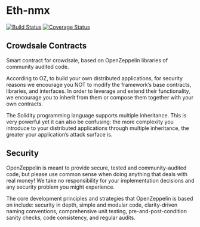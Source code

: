 # Eth-nmx
[![Build Status](https://img.shields.io/travis/miktamsol/eth-nmx.svg?branch=master&style=flat-square)](https://travis-ci.org/miktamsol/eth-nmx)
[![Coverage Status](https://img.shields.io/coveralls/github/miktamsol/eth-nmx/master.svg?style=flat-square)](https://coveralls.io/github/miktamsol/eth-nmx?branch=master)

## Crowdsale Contracts
Smart contract for crowdsale, based on OpenZeppelin libraries of community audited code. 

According to OZ, to build your own distributed applications, for security reasons we encourage you NOT to modify the framework’s base contracts, libraries, and interfaces. In order to leverage and extend their functionality, we encourage you to inherit from them or compose them together with your own contracts.

The Solidity programming language supports multiple inheritance. This is very powerful yet it can also be confusing: the more complexity you introduce to your distributed applications through multiple inheritance, the greater your application’s attack surface is.

## Security
OpenZeppelin is meant to provide secure, tested and community-audited code, but please use common sense when doing anything that deals with real money! We take no responsibility for your implementation decisions and any security problem you might experience.

The core development principles and strategies that OpenZeppelin is based on include: security in depth, simple and modular code, clarity-driven naming conventions, comprehensive unit testing, pre-and-post-condition sanity checks, code consistency, and regular audits.
